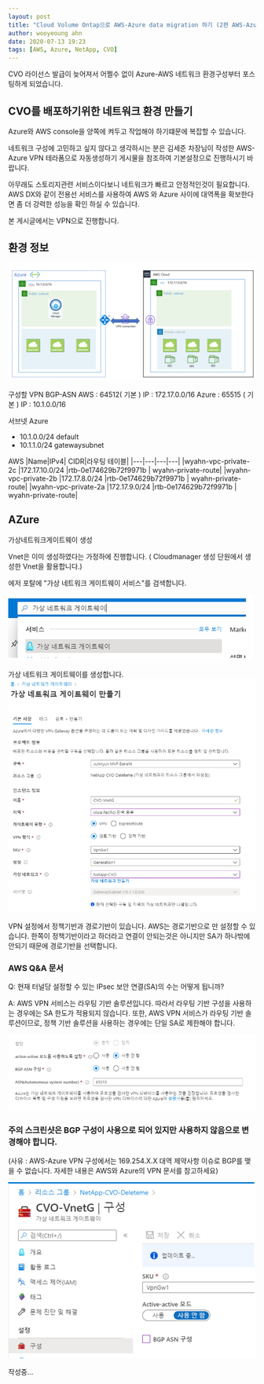 ```yaml
---
layout: post
title: "Cloud Volume Ontap으로 AWS-Azure data migration 하기 (2편 AWS-Azure 환경구성 및 설치)"
author: wooyeoung ahn
date: 2020-07-13 19:23
tags: [AWS, Azure, NetApp, CVO]
---
```


CVO 라이선스 발급이 늦어져서 어쩔수 없이 Azure-AWS 네트워크 환경구성부터 포스팅하게 되었습니다.

## CVO를 배포하기위한 네트워크 환경 만들기

Azure와 AWS console을 양쪽에 켜두고 작업해야 하기떄문에 복잡할 수 있습니다.

네트워크 구성에 고민하고 싶지 않다고 생각하시는 분은 김세준 차장님이 작성한 AWS-Azure VPN 테라폼으로 자동생성하기 게시물을 참조하여 기본설정으로 진행하시기 바랍니다.

아무래도 스토리지관련 서비스이다보니 네트워크가 빠르고 안정적인것이 필요합니다. 
AWS DX와 같이 전용선 서비스를 사용하여 AWS 와 Azure 사이에 대역폭을 확보한다면 좀 더 강력한 성능을 확인 하실 수 있습니다. 

본 게시글에서는 VPN으로 진행합니다. 

## 환경 정보

![AWS-Azure Arch](/files\blog\CVO\CVO-Architechure.png)

구성할 VPN 
BGP-ASN
AWS : 64512( 기본 ) IP : 172.17.0.0/16
Azure : 65515 ( 기본 ) IP : 10.1.0.0/16
 
서브넷
Azure 
- 10.1.0.0/24 default
- 10.1.1.0/24 gatewaysubnet

AWS
|Name|IPv4| CIDR|라우팅 테이블|
|---|---|---|---|
|wyahn-vpc-private-2c |172.17.10.0/24 |rtb-0e174629b72f9971b | wyahn-private-route|
|wyahn-vpc-private-2b |172.17.8.0/24 |rtb-0e174629b72f9971b | wyahn-private-route|
|wyahn-vpc-private-2a |172.17.9.0/24 |rtb-0e174629b72f9971b | wyahn-private-route|




## AZure

가상네트워크게이트웨이 생성

Vnet은 이미 생성하였다는 가정하에 진행합니다. ( Cloudmanager 생성 단원에서 생성한 Vnet을 활용합니다.)

에저 포탈에 "가상 네트워크 게이트웨이 서비스"를 검색합니다.

![VNG1](/files\blog\CVO\VNG1.png)

가상 네트워크 게이트웨이를 생성합니다.
![VNG2](/files\blog\CVO\VNG2.png)

VPN 설정에서 정책기반과 경로기반이 있습니다. AWS는 경로기반으로 만 설정할 수 있습니다.
한쪽이 정책기반이라고 하더라고 연결이 안되는것은 아니지만 SA가 하나밖에 안되기 때문에
경로기반을 선택합니다.

### AWS Q&A 문서

Q: 현재 터널당 설정할 수 있는 IPsec 보안 연결(SA)의 수는 어떻게 됩니까?

A: AWS VPN 서비스는 라우팅 기반 솔루션입니다. 따라서 라우팅 기반 구성을 사용하는 경우에는 SA 한도가 적용되지 않습니다. 또한, AWS VPN 서비스가 라우팅 기반 솔루션이므로, 정책 기반 솔루션을 사용하는 경우에는 단일 SA로 제한해야 합니다.

![VNG3](/files\blog\CVO\VNG3.png)

### 주의 스크린샷은 BGP 구성이 사용으로 되어 있지만 사용하지 않음으로 변경해야 합니다.
(사유 : AWS-Azure VPN 구성에서는 169.254.X.X 대역 제약사항 이슈로 BGP를 맺을 수 없습니다. 자세한 내용은 AWS와 Azure의 VPN 문서를 참고하세요)

![VNG6](/files\blog\CVO\VNG6.png)

작성중...







